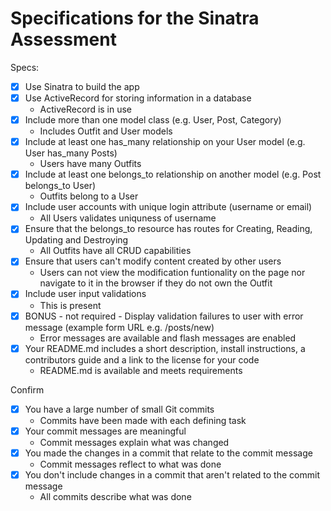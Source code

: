 # Specifications for the Sinatra Assessment

Specs:
- [x] Use Sinatra to build the app
- [x] Use ActiveRecord for storing information in a database
    - ActiveRecord is in use
- [x] Include more than one model class (e.g. User, Post, Category)
    - Includes Outfit and User models
- [x] Include at least one has_many relationship on your User model (e.g. User has_many Posts)
    - Users have many Outfits
- [x] Include at least one belongs_to relationship on another model (e.g. Post belongs_to User)
    - Outfits belong to a User
- [x] Include user accounts with unique login attribute (username or email)
    - All Users validates uniquness of username
- [x] Ensure that the belongs_to resource has routes for Creating, Reading, Updating and Destroying
    - All Outfits have all CRUD capabilities
- [x] Ensure that users can't modify content created by other users
    - Users can not view the modification funtionality on the page nor navigate to it in the browser if they do not own the Outfit
- [x] Include user input validations
    - This is present
- [x] BONUS - not required - Display validation failures to user with error message (example form URL e.g. /posts/new)
    - Error messages are available and flash messages are enabled
- [x] Your README.md includes a short description, install instructions, a contributors guide and a link to the license for your code
    - README.md is available and meets requirements

Confirm
- [x] You have a large number of small Git commits
    - Commits have been made with each defining task
- [x] Your commit messages are meaningful
    - Commit messages explain what was changed 
- [x] You made the changes in a commit that relate to the commit message
    - Commit messages reflect to what was done
- [x] You don't include changes in a commit that aren't related to the commit message
    - All commits describe what was done


